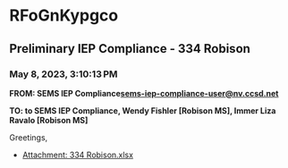 # RFoGnKypgco
## Preliminary IEP Compliance - 334 Robison
### May 8, 2023, 3:10:13 PM
**FROM: SEMS IEP Compliance<sems-iep-compliance-user@nv.ccsd.net>**

**TO: to SEMS IEP Compliance, Wendy Fishler [Robison MS], Immer Liza Ravalo [Robison MS]**


Greetings, 





* [Attachment: 334 Robison.xlsx](RFoGnKypgco-attachment-1.xlsx)
